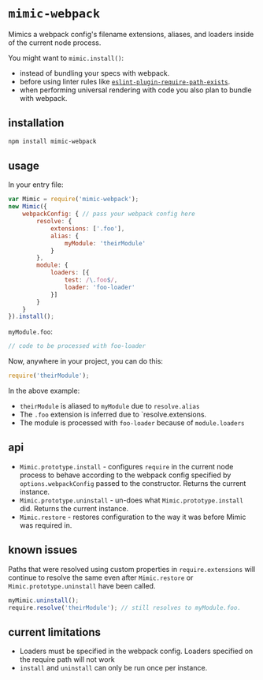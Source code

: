 # `mimic-webpack`
Mimics a webpack config's filename extensions, aliases, and loaders inside of the current node process.

You might want to `mimic.install()`:

* instead of bundling your specs with webpack.
* before using linter rules like [`eslint-plugin-require-path-exists`](https://www.npmjs.com/package/eslint-plugin-require-path-exists).
* when performing universal rendering with code you also plan to bundle with webpack.

## installation
```bash
npm install mimic-webpack
```

## usage

In your entry file:
```js
var Mimic = require('mimic-webpack');
new Mimic({
    webpackConfig: { // pass your webpack config here
        resolve: {
            extensions: ['.foo'],
            alias: {
                myModule: 'theirModule'
            }
        },
        module: {
            loaders: [{
                test: /\.foo$/,
                loader: 'foo-loader'
            }]
        }
    }
}).install();
```

`myModule.foo`:
```js
// code to be processed with foo-loader
```

Now, anywhere in your project, you can do this:
```js
require('theirModule');
```

In the above example:
* `theirModule` is aliased to `myModule` due to `resolve.alias`
* The `.foo` extension is inferred due to `resolve.extensions.
* The module is processed with `foo-loader` because of `module.loaders`

## api
* `Mimic.prototype.install` - configures `require` in the current node process to behave according to the webpack config specified by `options.webpackConfig` passed to the constructor. Returns the current instance.
* `Mimic.prototype.uninstall` - un-does what `Mimic.prototype.install` did. Returns the current instance.
* `Mimic.restore` - restores configuration to the way it was before Mimic was required in.

## known issues
Paths that were resolved using custom properties in `require.extensions` will continue to resolve the same even after `Mimic.restore` or `Mimic.prototype.uninstall` have been called.

```js
myMimic.uninstall();
require.resolve('theirModule'); // still resolves to myModule.foo.
```

## current limitations
* Loaders must be specified in the webpack config. Loaders specified on the require path will not work
* `install` and `uninstall` can only be run once per instance.